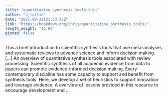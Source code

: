 ```yaml
---
title: "quantitative_synthesis_tools.knit"
author: "cjlortie"
date: "2021-09-28T21:33:37Z"
link: "https://bookdown.org/chris/quantitative_synthesis_tools/"
length_weight: "11.6%"
pinned: false
---
```


This a brief introduction to scientific synthesis tools that use meta-analyses and systematic reviews to advance science and inform decision making. [...] An overview of quantitative synthesis tools associated with review processing. Scientific synthesis of all academic evidence from data to papers can promote evidence-informed decision making. Every contemporary discipline has some capacity to support and benefit from synthesis tools. Here, we develop a set of heuristics to support innovation and leverage evidence. A overview of lessons provided in this resource to encourage development and ...
